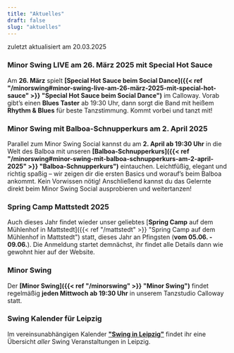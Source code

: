 ```yaml
---
title: "Aktuelles"
draft: false
slug: "aktuelles"
---
```


zuletzt aktualisiert am 20.03.2025

[//]: # (### Friday Night Balboa)
[//]: # (Im November laden wir euch wieder zum **[Friday Night Balboa]&#40;{{< ref "/fridaynightbalboa" >}} "Friday Night Balboa"&#41;**-Abend im Calloway ein: Am **29.11.**ab 18:30 Uhr starten wir mit einem Drop-In-Kurs, danach wird getanzt!)

[//]: # (### Tag der offenen Tür am 19.01.2025)
[//]: # (Am **19.01.2025** öffnen wir unsere Türen für euch! Kommt vorbei, lernt Swingtänze kennen und schnuppert in unsere Welt des Tanzes hinein. Weitere Infos findet ihr auf der Seite von unseren **[Tag der offenen Tür]&#40;{{< ref "/opendoor" >}} "Tag der offenen Tür"&#41;**! Danach gibt es die Möglichkeit, beim [Tea Dance]&#40;{{< ref "/swingteatime" >}} "Tea Dance"&#41; weiterzutanzen.)

### Minor Swing LIVE am 26. März 2025 mit Special Hot Sauce
Am **26. März** spielt **[Special Hot Sauce beim Social Dance]({{< ref "/minorswing#minor-swing-live-am-26-märz-2025-mit-special-hot-sauce" >}} "Special Hot Sauce beim Social Dance")** im Calloway. Vorab gibt’s einen **Blues Taster** ab 19:30 Uhr, dann sorgt die Band mit heißem **Rhythm & Blues** für beste Tanzstimmung. Kommt vorbei und tanzt mit!

### Minor Swing mit Balboa-Schnupperkurs am 2. April 2025
Parallel zum Minor Swing Social kannst du am **2. April ab 19:30 Uhr** in die Welt des Balboa mit unseren **[Balboa-Schnupperkurs]({{< ref "/minorswing#minor-swing-mit-balboa-schnupperkurs-am-2-april-2025" >}} "Balboa-Schnupperkurs")** eintauchen.
Leichtfüßig, elegant und richtig spaßig – wir zeigen dir die ersten Basics und worauf’s beim Balboa ankommt. Kein Vorwissen nötig! Anschließend kannst du das Gelernte direkt beim Minor Swing Social ausprobieren und weitertanzen!

### Spring Camp Mattstedt 2025
Auch dieses Jahr findet wieder unser geliebtes [**Spring Camp** auf dem Mühlenhof in Mattstedt]({{< ref "/mattstedt" >}} "Spring Camp auf dem Mühlenhof in Mattstedt") statt, dieses Jahr an Pfingsten (**vom 05.06. - 09.06.**). Die Anmeldung startet demnächst, ihr findet alle Details dann wie gewohnt hier auf der Website.

[//]: # (### Kursrunde Frühling 2025)
[//]: # (Ab dem **4. April 2025** starten unsere neuen **[Kurse]&#40;{{< ref "/tanzkurse" >}} "Kurse"&#41;**. Egal, ob Anfängerin oder Fortgeschrittener – wir haben das richtige Angebot für dich. Sei dabei und erlebe die Freude am Swingtanzen! Die Anmeldung öffnet erfahrungsgemäß etwa zwei Wochen vor Beginn einer neuen Kursrunde.)

### Minor Swing
Der **[Minor Swing]({{< ref "/minorswing" >}} "Minor Swing")** findet regelmäßig **jeden Mittwoch ab 19:30 Uhr** in unserem Tanzstudio Calloway statt.

### Swing Kalender für Leipzig
Im vereinsunabhängigen Kalender [**"Swing in Leipzig"**](https://kalender.digital/0c529f4b4448ea55b992) findet ihr eine Übersicht *aller* Swing Veranstaltungen in Leipzig.
